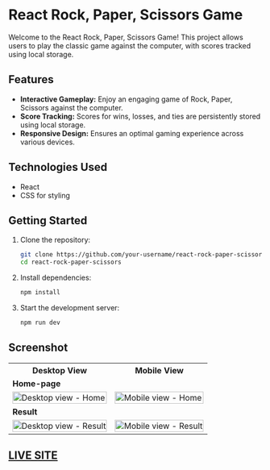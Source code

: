 # React Rock, Paper, Scissors Game

Welcome to the React Rock, Paper, Scissors Game! This project allows users to play the classic game against the computer, with scores tracked using local storage.

## Features

- **Interactive Gameplay:** Enjoy an engaging game of Rock, Paper, Scissors against the computer.
- **Score Tracking:** Scores for wins, losses, and ties are persistently stored using local storage.
- **Responsive Design:** Ensures an optimal gaming experience across various devices.

## Technologies Used

- React
- CSS for styling

## Getting Started

1. Clone the repository:
   ```bash
   git clone https://github.com/your-username/react-rock-paper-scissors.git
   cd react-rock-paper-scissors

2. Install dependencies:
   ```bash 
   npm install

3. Start the development server:
   ```bash
   npm run dev

## Screenshot

<table>
    <tr>
        <th>Desktop View</th>
        <th>Mobile View</th>
    </tr>
    <tr>
      <td colspan="3" style="text-align: left;font-weight: bold;">Home-page</td>
    </tr>
    <tr>
        <td>
            <img src="https://github.com/hemanth110702/react-rps-game/assets/89832451/9334ff73-0d43-44c1-bda4-2ab4e9b4b213" width="100%" title="Desktop view - Home"/>
        </td>
        <td>
            <img src="https://github.com/hemanth110702/react-rps-game/assets/89832451/c0857a4c-58a2-4234-a755-7d30bba926a8" width="100%" title="Mobile view - Home"/>
        </td>
    </tr>
    <tr>
      <td colspan="3" style="text-align: left;font-weight: bold;">Result</td>
    </tr>
    <tr>
        <td>
            <img src="https://github.com/hemanth110702/react-rps-game/assets/89832451/580f8010-ed92-425a-be0d-b7c0dbf6b3aa" width="100%" title="Desktop view - Result"/>
        </td>
        <td>
            <img src="https://github.com/hemanth110702/react-rps-game/assets/89832451/a00d1b3b-08cf-4179-88f9-450a327061ba" width="100%" title="Mobile view - Result"/>
        </td>
    </tr>
</table>

## [LIVE SITE](https://r-p-s-react.netlify.app/)